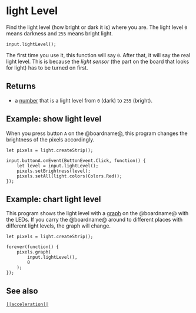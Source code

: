 # light Level

Find the light level (how bright or dark it is) where you are.
The light level ``0`` means darkness and ``255`` means bright light.

```sig
input.lightLevel();
```

The first time you use it, this function will say ``0``.
After that, it will say the real light level.
This is because the _light sensor_ (the part on the board that looks for light)
has to be turned on first.

## Returns

* a [number](/types/number) that is a light level from ``0`` (dark) to ``255`` (bright).

## Example: show light level

When you press button `A` on the @boardname@, this
program changes the brightness of the pixels accordingly.

```blocks
let pixels = light.createStrip();

input.buttonA.onEvent(ButtonEvent.Click, function() {
    let level = input.lightLevel();
    pixels.setBrightness(level);
    pixels.setAll(light.colors(Colors.Red));
});
```

## Example: chart light level

This program shows the light level with a [graph](/reference/light/graph) on the @boardname@ with the LEDs.
If you carry the @boardname@ around to different places with different light levels, the graph will change.

```blocks
let pixels = light.createStrip();

forever(function() {
    pixels.graph(
        input.lightLevel(),
        0
    );
});
```

## See also

[``||acceleration||``](/reference/input/acceleration)

